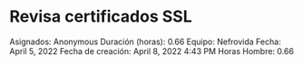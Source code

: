 # Revisa certificados SSL

Asignados: Anonymous
Duración (horas): 0.66
Equipo: Nefrovida
Fecha: April 5, 2022
Fecha de creación: April 8, 2022 4:43 PM
Horas Hombre: 0.66